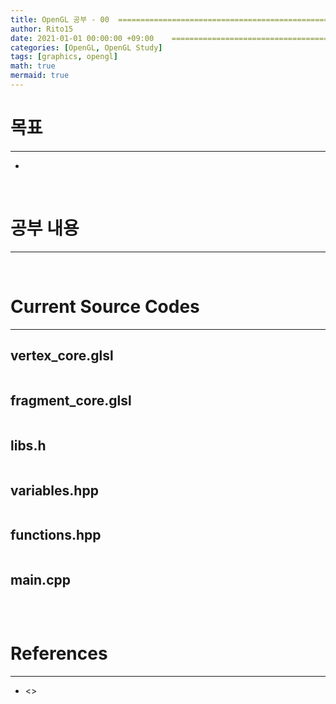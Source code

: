 ```yaml
---
title: OpenGL 공부 - 00  =============================================== 변경!
author: Rito15
date: 2021-01-01 00:00:00 +09:00    ==================================== 변경!
categories: [OpenGL, OpenGL Study]
tags: [graphics, opengl]
math: true
mermaid: true
---
```


# 목표
---
- 

<br>

# 공부 내용
---


<br>

# Current Source Codes
---

## vertex_core.glsl

```glsl

```

## fragment_core.glsl

```glsl

```

## libs.h

```cpp

```

## variables.hpp

```cpp

```

## functions.hpp

```cpp

```

## main.cpp

```cpp

```

<br>

# References
---
- <>
